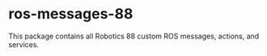 # ros-messages-88

This package contains all Robotics 88 custom ROS messages, actions, and services.